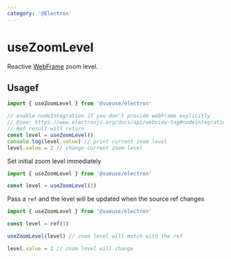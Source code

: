 ```yaml
---
category: '@Electron'
---
```


# useZoomLevel

Reactive [WebFrame](https://www.electronjs.org/docs/api/web-frame#webframe) zoom level.

## Usagef

```ts
import { useZoomLevel } from '@vueuse/electron'

// enable nodeIntegration if you don't provide webFrame explicitly 
// @see: https://www.electronjs.org/docs/api/webview-tag#nodeintegration
// Ref result will return
const level = useZoomLevel()
console.log(level.value) // print current zoom level
level.value = 2 // change current zoom level
```

Set initial zoom level immediately

```js
import { useZoomLevel } from '@vueuse/electron'

const level = useZoomLevel(2)
```

Pass a `ref` and the level will be updated when the source ref changes

```js
import { useZoomLevel } from '@vueuse/electron'

const level = ref(1)

useZoomLevel(level) // zoom level will match with the ref

level.value = 2 // zoom level will change
```
